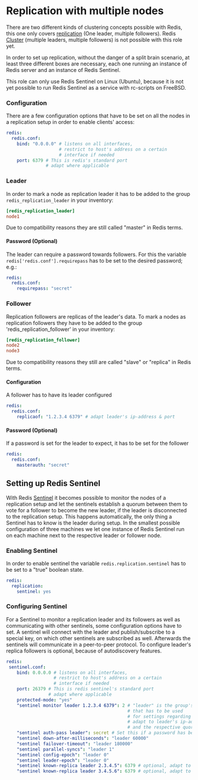 # Replication with multiple nodes

There are two different kinds of clustering concepts possible with Redis, this one only covers [replication](https://redis.io/topics/replication) (One leader, multiple followers). 
Redis [Cluster](https://redis.io/topics/cluster-spec) (multiple leaders, multiple followers) is not possible with this role yet.

In order to set up replication, without the danger of a split brain scenario, at least three different boxes are necessary, each one running an instance of Redis server and an instance of Redis Sentinel.

This role can only use Redis Sentinel on Linux (Ubuntu), because it is not yet possible to run Redis Sentinel as a service with rc-scripts on FreeBSD. 

### Configuration

There are a few configuration options that have to be set on all the nodes in a replication setup in order to enable clients' access:    

```yaml
redis:
  redis.conf:
    bind: "0.0.0.0" # listens on all interfaces, 
                    # restrict to host's address on a certain 
                    # interface if needed
    port: 6379 # This is redis's standard port
               # adapt where applicable
```

### Leader

In order to mark a node as replication leader it has to be added to the group `redis_replication_leader` in your inventory:

```ini
[redis_replication_leader]
node1
```

Due to compatibility reasons they are still called "master" in Redis terms.

#### Password (Optional)

The leader can require a password towards followers. For this the variable `redis['redis.conf'].requirepass` has to be set to the desired password; e.g.:

```yaml
redis:
  redis.conf:
    requirepass: "secret"
```

### Follower

Replication followers are replicas of the leader's data. 
To mark a nodes as replication followers they have to be added to the group 'redis_replication_follower' in your inventory:

```ini
[redis_replication_follower]
node2
node3
```

Due to compatibility reasons they still are called "slave" or "replica" in Redis terms.

#### Configuration

A follower has to have its leader configured

```yaml
redis:
  redis.conf:
    replicaof: "1.2.3.4 6379" # adapt leader's ip-address & port
```

#### Password (Optional)

If a password is set for the leader to expect, it has to be set for the follower

```yaml
redis:
  redis.conf:
    masterauth: "secret"
```

## Setting up Redis Sentinel

With Redis [Sentinel](https://redis.io/topics/sentinel) it becomes possible to monitor the nodes of a replication setup and let the sentinels establish a quorum between them to vote for a follower to become the new leader, if the leader is disconnected to the replication setup.
This happens automatically, the only thing a Sentinel has to know is the leader during setup. 
In the smallest possible configuration of three machines we let one instance of Redis Sentinel run on each machine next to the respective leader or follower node.

### Enabling Sentinel

In order to enable sentinel the variable `redis.replication.sentinel` has to be set to a "true" boolean state.

```yaml
redis:
  replication:
    sentinel: yes
```

### Configuring Sentinel

For a Sentinel to monitor a replication leader and its followers as well as communicating with other sentinels, some configuration options have to set.
A sentinel will connect with the leader and publish/subscribe to a special key, on which other sentinels are subscribed as well. 
Afterwards the sentinels will communicate in a peer-to-peer protocol.
To configure leader's replica followers is optional, because of autodiscovery features. 

```yaml
redis:
 sentinel.conf:
    bind: 0.0.0.0 # listens on all interfaces, 
                  # restrict to host's address on a certain 
                  # interface if needed
    port: 26379 # This is redis sentinel's standard port
                # adapt where applicable
    protected-mode: "yes"
    "sentinel monitor leader 1.2.3.4 6379": 2 # "leader" is the group's name,
                                              # that has to be used
                                              # for settings regarding this group
                                              # adapt to leader's ip-address & port 
                                              # and the respective quorum
    "sentinel auth-pass leader": secret # Set this if a password has been defined
    "sentinel down-after-milliseconds": "leader 60000"
    "sentinel failover-timeout": "leader 180000"
    "sentinel parallel-syncs": "leader 1"
    "sentinel config-epoch": "leader 0"
    "sentinel leader-epoch": "leader 0"
    "sentinel known-replica leader 2.3.4.5": 6379 # optional, adapt to the replica's ip-address & port
    "sentinel known-replica leader 3.4.5.6": 6379 # optional, adapt to the replica's ip-address & port
```
